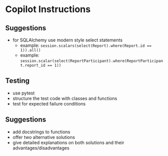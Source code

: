 # Copilot Instructions

## Suggestions

- for SQLAlchemy use modern style select statements
  - example: `session.scalars(select(Report).where(Report.id == 1)).all()`
  - example: `session.scalar(select(ReportParticipant).where(ReportParticipant.report_id == 1))`

## Testing

- use pytest
- structure the test code with classes and functions
- test for expected failure conditions

## Suggestions

- add docstrings to functions
- offer two alternative solutions
- give detailed explanations on both solutions and their advantages/disadvantages
